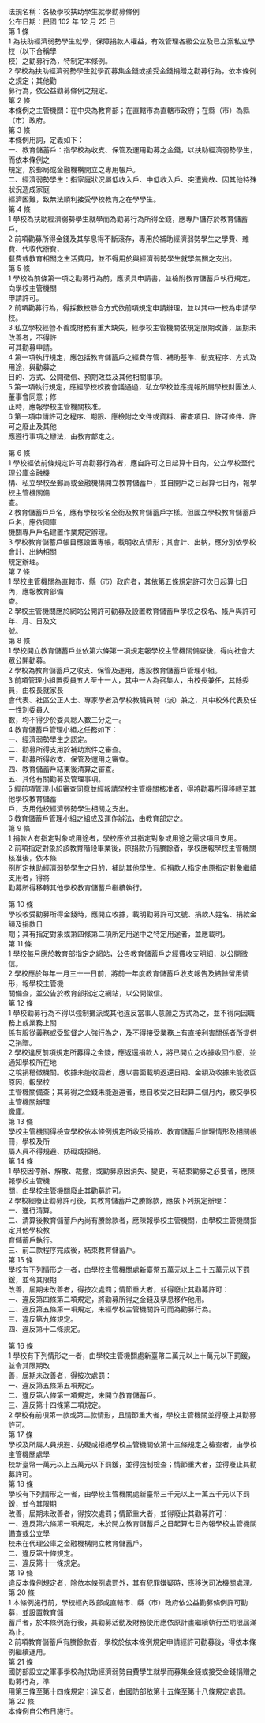 法規名稱：各級學校扶助學生就學勸募條例  
公布日期：民國 102 年 12 月 25 日  
第 1 條  
1 為扶助經濟弱勢學生就學，保障捐款人權益，有效管理各級公立及已立案私立學校（以下合稱學  
校）之勸募行為，特制定本條例。  
2 學校為扶助經濟弱勢學生就學而募集金錢或接受金錢捐贈之勸募行為，依本條例之規定；其他勸  
募行為，依公益勸募條例之規定。  
第 2 條  
本條例之主管機關：在中央為教育部；在直轄市為直轄市政府；在縣（市）為縣（市）政府。  
第 3 條  
本條例用詞，定義如下：  
一、教育儲蓄戶：指學校為收支、保管及運用勸募之金錢，以扶助經濟弱勢學生，而依本條例之  
規定，於郵局或金融機構開立之專用帳戶。  
二、經濟弱勢學生：指家庭狀況屬低收入戶、中低收入戶、突遭變故、因其他特殊狀況造成家庭  
經濟困難，致無法順利接受學校教育之在學學生。  
第 4 條  
1 學校為扶助經濟弱勢學生就學而為勸募行為所得金錢，應專戶儲存於教育儲蓄戶。  
2 前項勸募所得金錢及其孳息得不斷滾存，專用於補助經濟弱勢學生之學費、雜費、代收代辦費、  
餐費或教育相關之生活費用，並不得用於與經濟弱勢學生就學無關之支出。  
第 5 條  
1 學校為前條第一項之勸募行為前，應填具申請書，並檢附教育儲蓄戶執行規定，向學校主管機關  
申請許可。  
2 前項勸募行為，得採數校聯合方式依前項規定申請辦理，並以其中一校為申請學校。  
3 私立學校經營不善或財務有重大缺失，經學校主管機關依規定限期改善，屆期未改善者，不得許  
可其勸募申請。  
4 第一項執行規定，應包括教育儲蓄戶之經費存管、補助基準、動支程序、方式及用途，與勸募之  
目的、方式、公開徵信、預期效益及其他相關事項。  
5 第一項執行規定，應經學校校務會議通過，私立學校並應提報所屬學校財團法人董事會同意；修  
正時，應報學校主管機關核准。  
6 第一項申請許可之程序、期限、應檢附之文件或資料、審查項目、許可條件、許可之廢止及其他  
應遵行事項之辦法，由教育部定之。  


第 6 條  
1 學校經依前條規定許可為勸募行為者，應自許可之日起算十日內，公立學校至代理公庫金融機  
構、私立學校至郵局或金融機構開立教育儲蓄戶，並自開戶之日起算七日內，報學校主管機關備  
查。  
2 教育儲蓄戶戶名，應有學校校名全銜及教育儲蓄戶字樣。但國立學校教育儲蓄戶戶名，應依國庫  
機關專戶戶名建置作業規定辦理。  
3 學校教育儲蓄戶帳目應設置專帳，載明收支情形；其會計、出納，應分別依學校會計、出納相關  
規定辦理。  
第 7 條  
1 學校主管機關為直轄市、縣（市）政府者，其依第五條規定許可次日起算七日內，應報教育部備  
查。  
2 學校主管機關應於網站公開許可勸募及設置教育儲蓄戶學校之校名、帳戶與許可年、月、日及文  
號。  
第 8 條  
1 學校開立教育儲蓄戶並依第六條第一項規定報學校主管機關備查後，得向社會大眾公開勸募。  
2 學校為教育儲蓄戶之收支、保管及運用，應設教育儲蓄戶管理小組。  
3 前項管理小組置委員五人至十一人，其中一人為召集人，由校長兼任，其餘委員，由校長就家長  
會代表、社區公正人士、專家學者及學校教職員聘（派）兼之，其中校外代表及任一性別委員人  
數，均不得少於委員總人數三分之一。  
4 教育儲蓄戶管理小組之任務如下：  
一、經濟弱勢學生之認定。  
二、勸募所得支用於補助案件之審查。  
三、勸募所得收支、保管及運用之審查。  
四、教育儲蓄戶結束後清算之審查。  
五、其他有關勸募及管理事項。  
5 經前項管理小組審查同意並經報請學校主管機關核准者，得將勸募所得移轉至其他學校教育儲蓄  
戶，支用他校經濟弱勢學生相關之支出。  
6 教育儲蓄戶管理小組之組成及運作辦法，由教育部定之。  
第 9 條  
1 捐款人有指定對象或用途者，學校應依其指定對象或用途之需求項目支用。  
2 前項指定對象於該教育階段畢業後，原捐款仍有賸餘者，學校應報學校主管機關核准後，依本條  
例所定扶助經濟弱勢學生之目的，補助其他學生。但捐款人指定由原指定對象繼續支用者，得將  
勸募所得移轉其他學校教育儲蓄戶繼續執行。  


第 10 條  
學校收受勸募所得金錢時，應開立收據，載明勸募許可文號、捐款人姓名、捐款金額及捐款日  
期；其有指定對象或第四條第二項所定用途中之特定用途者，並應載明。  
第 11 條  
1 學校每月應於教育部指定之網站，公告教育儲蓄戶之經費收支明細，以公開徵信。  
2 學校應於每年一月三十一日前，將前一年度教育儲蓄戶收支報告及結餘留用情形，報學校主管機  
關備查，並公告於教育部指定之網站，以公開徵信。  
第 12 條  
1 學校勸募行為不得以強制攤派或其他違反當事人意願之方式為之，並不得向因職務上或業務上關  
係有服從義務或受監督之人強行為之，及不得接受業務上有直接利害關係者所提供之捐贈。  
2 學校違反前項規定所募得之金錢，應返還捐款人，將已開立之收據收回作廢，並通知學校所在地  
之稅捐稽徵機關。收據未能收回者，應以書面載明返還日期、金額及收據未能收回原因，報學校  
主管機關備查；其募得之金錢未能返還者，應自收受之日起算二個月內，繳交學校主管機關辦理  
繳庫。  
第 13 條  
學校主管機關得檢查學校依本條例規定所收受捐款、教育儲蓄戶辦理情形及相關帳冊，學校及所  
屬人員不得規避、妨礙或拒絕。  
第 14 條  
1 學校因停辦、解散、裁撤，或勸募原因消失、變更，有結束勸募之必要者，應陳報學校主管機  
關，由學校主管機關廢止其勸募許可。  
2 學校經廢止勸募許可後，其教育儲蓄戶之賸餘款，應依下列規定辦理：  
一、進行清算。  
二、清算後教育儲蓄戶內尚有賸餘款者，應陳報學校主管機關，由學校主管機關指定其他學校教  
育儲蓄戶執行。  
三、前二款程序完成後，結束教育儲蓄戶。  
第 15 條  
學校有下列情形之一者，由學校主管機關處新臺幣五萬元以上二十五萬元以下罰鍰，並令其限期  
改善，屆期未改善者，得按次處罰；情節重大者，並得廢止其勸募許可：  
一、違反第四條第二項規定，將勸募所得之金錢及孳息移作他用。  
二、違反第五條第一項規定，未經學校主管機關許可而為勸募行為。  
三、違反第九條規定。  
四、違反第十二條規定。  


第 16 條  
1 學校有下列情形之一者，由學校主管機關處新臺幣二萬元以上十萬元以下罰鍰，並令其限期改  
善，屆期未改善者，得按次處罰：  
一、違反第五條第五項規定。  
二、違反第六條第一項規定，未開立教育儲蓄戶。  
三、違反第十四條第二項規定。  
2 學校有前項第一款或第二款情形，且情節重大者，學校主管機關並得廢止其勸募許可。  
第 17 條  
學校及所屬人員規避、妨礙或拒絕學校主管機關依第十三條規定之檢查者，由學校主管機關處學  
校新臺幣一萬元以上五萬元以下罰鍰，並得強制檢查；情節重大者，並得廢止其勸募許可。  
第 18 條  
學校有下列情形之一者，由學校主管機關處新臺幣三千元以上一萬五千元以下罰鍰，並令其限期  
改善，屆期未改善者，得按次處罰；情節重大者，並得廢止其勸募許可：  
一、違反第六條第一項規定，未於開立教育儲蓄戶之日起算七日內報學校主管機關備查或公立學  
校未在代理公庫之金融機構開立教育儲蓄戶。  
二、違反第十條規定。  
三、違反第十一條規定。  
第 19 條  
違反本條例規定者，除依本條例處罰外，其有犯罪嫌疑時，應移送司法機關處理。  
第 20 條  
1 本條例施行前，學校經內政部或直轄市、縣（市）政府依公益勸募條例許可勸募，並設置教育儲  
蓄戶者，於本條例施行後，其勸募活動及財務使用應依原計畫繼續執行至期限屆滿為止。  
2 前項教育儲蓄戶有賸餘款者，學校於依本條例規定申請經許可勸募後，得依本條例繼續運用。  
第 21 條  
國防部設立之軍事學校為扶助經濟弱勢自費學生就學而募集金錢或接受金錢捐贈之勸募行為，準  
用第三條至第十四條規定；違反者，由國防部依第十五條至第十八條規定處罰。  
第 22 條  
本條例自公布日施行。  


